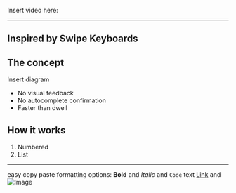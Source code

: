 
Insert video here:

---

## Inspired by Swipe Keyboards

## The concept

Insert diagram

- No visual feedback
- No autocomplete confirmation
- Faster than dwell


## How it works

1. Numbered
2. List




---
easy copy paste formatting options:
**Bold** and _Italic_ and `Code` text
[Link](url) and ![Image](src)
